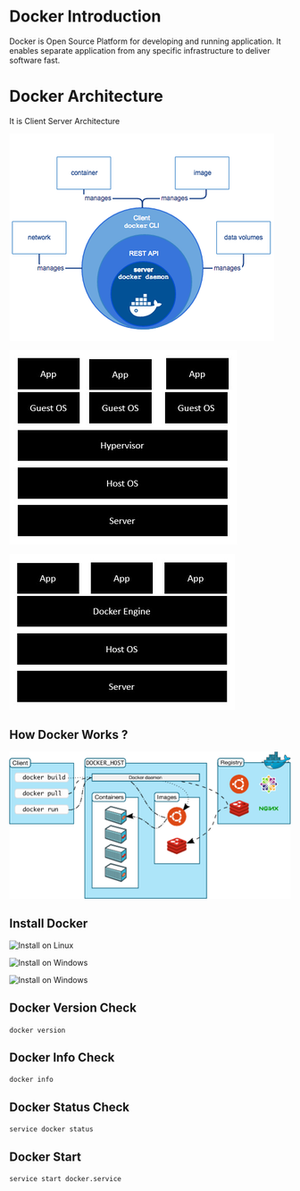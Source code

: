 # Docker Introduction

Docker is Open Source Platform for developing and running application. It enables separate application from any specific infrastructure to deliver software fast.

# Docker Architecture

It is Client Server Architecture

![Alt text](images/image.png)

![Alt text](images/tav.png)

![Alt text](images/doa.png)

## How Docker Works ?

![Alt text](images/image-1.png)

## Install Docker

![Install on Linux](https://docs.docker.com/desktop/install/linux-install/)

![Install on Windows](https://docs.docker.com/desktop/install/windows-install/)

![Install on Windows](https://docs.docker.com/desktop/install/mac-install/)

## Docker Version Check

`docker version`

## Docker Info Check

`docker info`

## Docker Status Check

`service docker status`

## Docker Start

`service start docker.service`
